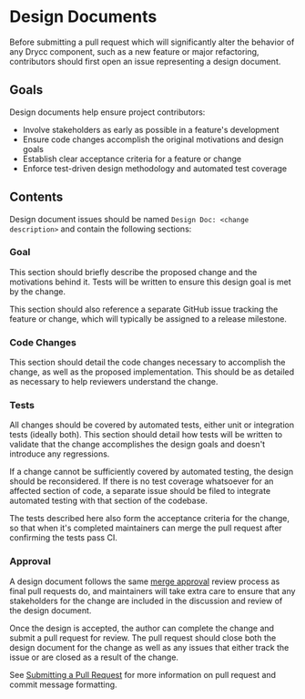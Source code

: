 # Design Documents

Before submitting a pull request which will significantly alter the behavior of any Drycc component, such as a new feature or major refactoring, contributors should first open an issue representing a design document.

## Goals

Design documents help ensure project contributors:

* Involve stakeholders as early as possible in a feature's development
* Ensure code changes accomplish the original motivations and design goals
* Establish clear acceptance criteria for a feature or change
* Enforce test-driven design methodology and automated test coverage

## Contents

Design document issues should be named `Design Doc: <change description>` and contain the following sections:

### Goal

This section should briefly describe the proposed change and the motivations behind it. Tests will be written to ensure this design goal is met by the change.

This section should also reference a separate GitHub issue tracking the feature or change, which will typically be assigned to a release milestone.

### Code Changes

This section should detail the code changes necessary to accomplish the change, as well as the proposed implementation. This should be as detailed as necessary to help reviewers understand the change.

### Tests

All changes should be covered by automated tests, either unit or integration tests (ideally both). This section should detail how tests will be written to validate that the change accomplishes the design goals and doesn't introduce any regressions.

If a change cannot be sufficiently covered by automated testing, the design should be reconsidered. If there is no test coverage whatsoever for an affected section of code, a separate issue should be filed to integrate automated testing with that section of the codebase.

The tests described here also form the acceptance criteria for the change, so that when it's completed maintainers can merge the pull request after confirming the tests pass CI.

### Approval

A design document follows the same [merge approval][approval] review process as final pull requests do, and maintainers will take extra care to ensure that any stakeholders for the change are included in the discussion and review of the design document.

Once the design is accepted, the author can complete the change and submit a pull request for review. The pull request should close both the design document for the change as well as any issues that either track the issue or are closed as a result of the change.

See [Submitting a Pull Request][standards] for more information on pull request and commit message formatting.


[approval]: submitting-a-pull-request.md#merge-approval
[standards]: submitting-a-pull-request.md
